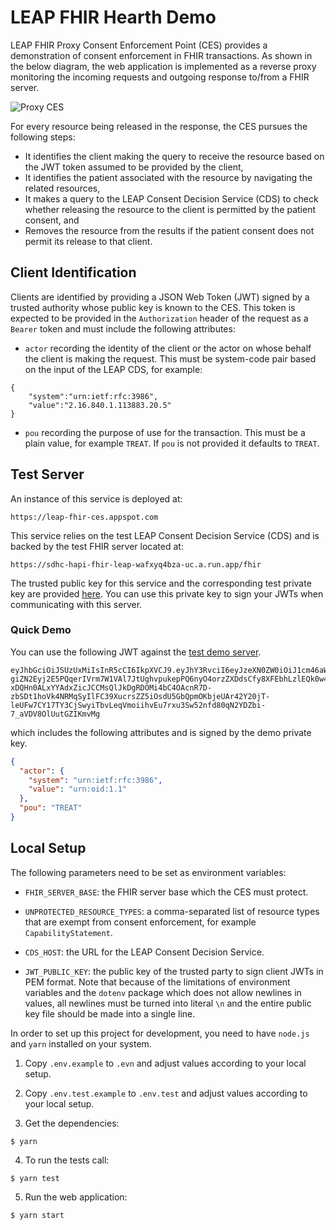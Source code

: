# LEAP FHIR Hearth Demo
LEAP FHIR Proxy Consent Enforcement Point (CES) provides a demonstration of consent enforcement in FHIR transactions. As shown in the below diagram, the web application is implemented as a reverse proxy monitoring the incoming requests and outgoing response to/from a FHIR server. 

![Proxy CES](docs/assets/proxy.png?raw=true)

For every resource being released in the response, the CES pursues the following steps: 

- It identifies the client making the query to receive the resource based on the JWT token assumed to be provided by the client,
- It identifies the patient associated with the resource by navigating the related resources,
- It makes a query to the LEAP Consent Decision Service (CDS) to check whether releasing the resource to the client is permitted by the patient consent, and
- Removes the resource from the results if the patient consent does not permit its release to that client.

## Client Identification
Clients are identified by providing a JSON Web Token (JWT) signed by a trusted authority whose public key is known to the CES. This token is expected to be provided in the `Authorization` header of the request as a `Bearer` token and must include the following attributes:

- `actor` recording the identity of the client or the actor on whose behalf the client is making the request. This must be system-code pair based on the input of the LEAP CDS, for example:

```
{
    "system":"urn:ietf:rfc:3986",
    "value":"2.16.840.1.113883.20.5"
}
```

- `pou` recording the purpose of use for the transaction. This must be a plain value, for example `TREAT`. If `pou` is not provided it defaults to `TREAT`.

## Test Server
An instance of this service is deployed at: 

`https://leap-fhir-ces.appspot.com` 

This service relies on the test LEAP Consent Decision Service (CDS) and is backed by the test FHIR server located at: 

`https://sdhc-hapi-fhir-leap-wafxyq4bza-uc.a.run.app/fhir`


The trusted public key for this service and the corresponding test private key are provided [here](https://github.com/sdhealthconnect/leap-fhir-ces/tree/master/tests/fixtures). You can use this private key to sign your JWTs when communicating with this server.

### Quick Demo
You can use the following JWT against the [test demo server](https://leap-fhir-ces.appspot.com).
```
eyJhbGciOiJSUzUxMiIsInR5cCI6IkpXVCJ9.eyJhY3RvciI6eyJzeXN0ZW0iOiJ1cm46aWV0ZjpyZmM6Mzk4NiIsInZhbHVlIjoidXJuOm9pZDoxLjEifSwicG91IjoiVFJFQVQiLCJpYXQiOjE1OTg1NjIzMjF9.NXaOuOhyX0YHqqX97kgCztYGYHJ3gsNF1gMk9AMSSoi9cMnurZCbNwGswr5OG5AdYKmeQmN5LvSyqY-giZN2Eyj2E5PQqerIVrm7W1VAl7JtUghvpukepPQ6nyO4orzZXDdsCfy8XFEbhLzlEQk0w4CRiRcYOtGK4-xDQHn0ALxYYAdxZicJCCMsQlJkDgRDOMi4bC4OAcnR7D-zbSDt1hoVk4NRMqSyIlFC39XucrsZZ5iOsdU5GbQpmOKbjeUAr42Y20jT-leUFw7CY17TY3CjSwyiTbvLeqVmoiihvEu7rxu3Sw52nfd80qN2YDZbi-7_aVDV8OlUutGZIKmvMg
```
which includes the following attributes and is signed by the demo private key.
```json
{
  "actor": {
    "system": "urn:ietf:rfc:3986",
    "value": "urn:oid:1.1"
  },
  "pou": "TREAT"
}
```

## Local Setup
The following parameters need to be set as environment variables:

- `FHIR_SERVER_BASE`: the FHIR server base which the CES must protect.

- `UNPROTECTED_RESOURCE_TYPES`: a comma-separated list of resource types that are exempt from consent enforcement, for example `CapabilityStatement`.

- `CDS_HOST`: the URL for the LEAP Consent Decision Service. 

- `JWT_PUBLIC_KEY`: the public key of the trusted party to sign client JWTs in PEM format. Note that because of the limitations of environment variables and the `dotenv` package which does not allow newlines in values, all newlines must be turned into literal `\n` and the entire public key file should be made into a single line.

In order to set up this project for development, you need to have `node.js` and `yarn` installed on your system.

1. Copy `.env.example` to `.evn` and adjust values according to your local setup.

2. Copy `.env.test.example` to `.env.test` and adjust values according to your local setup.

3. Get the dependencies:

```
$ yarn
```
4. To run the tests call:

```
$ yarn test
```
5. Run the web application:

```
$ yarn start
```


